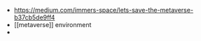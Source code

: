 - https://medium.com/immers-space/lets-save-the-metaverse-b37cb5de9ff4
- [[metaverse]] environment
- 